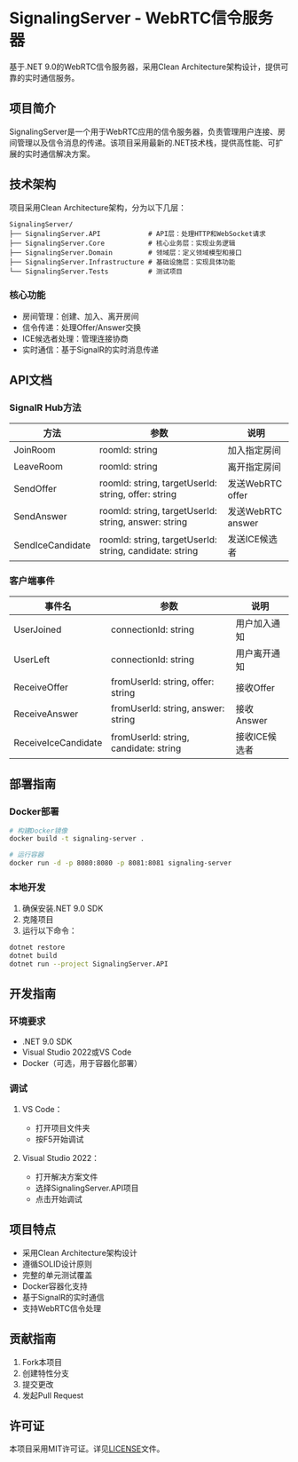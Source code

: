 # SignalingServer - WebRTC信令服务器

基于.NET 9.0的WebRTC信令服务器，采用Clean Architecture架构设计，提供可靠的实时通信服务。

## 项目简介

SignalingServer是一个用于WebRTC应用的信令服务器，负责管理用户连接、房间管理以及信令消息的传递。该项目采用最新的.NET技术栈，提供高性能、可扩展的实时通信解决方案。

## 技术架构

项目采用Clean Architecture架构，分为以下几层：

```
SignalingServer/
├── SignalingServer.API            # API层：处理HTTP和WebSocket请求
├── SignalingServer.Core           # 核心业务层：实现业务逻辑
├── SignalingServer.Domain         # 领域层：定义领域模型和接口
├── SignalingServer.Infrastructure # 基础设施层：实现具体功能
└── SignalingServer.Tests          # 测试项目
```

### 核心功能

- 房间管理：创建、加入、离开房间
- 信令传递：处理Offer/Answer交换
- ICE候选者处理：管理连接协商
- 实时通信：基于SignalR的实时消息传递

## API文档

### SignalR Hub方法

| 方法 | 参数 | 说明 |
|------|------|------|
| JoinRoom | roomId: string | 加入指定房间 |
| LeaveRoom | roomId: string | 离开指定房间 |
| SendOffer | roomId: string, targetUserId: string, offer: string | 发送WebRTC offer |
| SendAnswer | roomId: string, targetUserId: string, answer: string | 发送WebRTC answer |
| SendIceCandidate | roomId: string, targetUserId: string, candidate: string | 发送ICE候选者 |

### 客户端事件

| 事件名 | 参数 | 说明 |
|--------|------|------|
| UserJoined | connectionId: string | 用户加入通知 |
| UserLeft | connectionId: string | 用户离开通知 |
| ReceiveOffer | fromUserId: string, offer: string | 接收Offer |
| ReceiveAnswer | fromUserId: string, answer: string | 接收Answer |
| ReceiveIceCandidate | fromUserId: string, candidate: string | 接收ICE候选者 |

## 部署指南

### Docker部署

```bash
# 构建Docker镜像
docker build -t signaling-server .

# 运行容器
docker run -d -p 8080:8080 -p 8081:8081 signaling-server
```

### 本地开发

1. 确保安装.NET 9.0 SDK
2. 克隆项目
3. 运行以下命令：

```bash
dotnet restore
dotnet build
dotnet run --project SignalingServer.API
```

## 开发指南

### 环境要求

- .NET 9.0 SDK
- Visual Studio 2022或VS Code
- Docker（可选，用于容器化部署）

### 调试

1. VS Code：
   - 打开项目文件夹
   - 按F5开始调试

2. Visual Studio 2022：
   - 打开解决方案文件
   - 选择SignalingServer.API项目
   - 点击开始调试

## 项目特点

- 采用Clean Architecture架构设计
- 遵循SOLID设计原则
- 完整的单元测试覆盖
- Docker容器化支持
- 基于SignalR的实时通信
- 支持WebRTC信令处理

## 贡献指南

1. Fork本项目
2. 创建特性分支
3. 提交更改
4. 发起Pull Request

## 许可证

本项目采用MIT许可证。详见[LICENSE](LICENSE)文件。